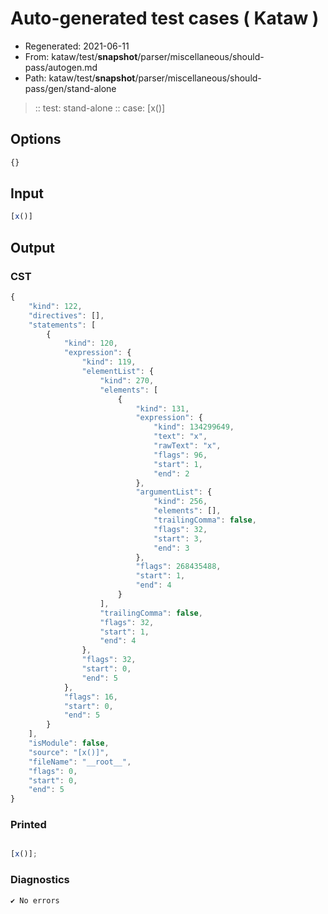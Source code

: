 # Auto-generated test cases ( Kataw )
- Regenerated: 2021-06-11
- From: kataw/test/__snapshot__/parser/miscellaneous/should-pass/autogen.md
- Path: kataw/test/__snapshot__/parser/miscellaneous/should-pass/gen/stand-alone
> :: test: stand-alone
> :: case: [x()]
## Options

`````js
{}
`````
## Input

`````js
[x()]
`````
## Output

### CST

```javascript
{
    "kind": 122,
    "directives": [],
    "statements": [
        {
            "kind": 120,
            "expression": {
                "kind": 119,
                "elementList": {
                    "kind": 270,
                    "elements": [
                        {
                            "kind": 131,
                            "expression": {
                                "kind": 134299649,
                                "text": "x",
                                "rawText": "x",
                                "flags": 96,
                                "start": 1,
                                "end": 2
                            },
                            "argumentList": {
                                "kind": 256,
                                "elements": [],
                                "trailingComma": false,
                                "flags": 32,
                                "start": 3,
                                "end": 3
                            },
                            "flags": 268435488,
                            "start": 1,
                            "end": 4
                        }
                    ],
                    "trailingComma": false,
                    "flags": 32,
                    "start": 1,
                    "end": 4
                },
                "flags": 32,
                "start": 0,
                "end": 5
            },
            "flags": 16,
            "start": 0,
            "end": 5
        }
    ],
    "isModule": false,
    "source": "[x()]",
    "fileName": "__root__",
    "flags": 0,
    "start": 0,
    "end": 5
}
```

### Printed

```javascript

[x()];
```

### Diagnostics

```javascript
✔ No errors
```

